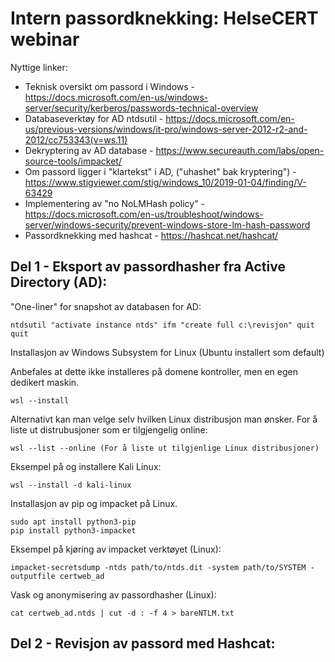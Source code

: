 # Intern passordknekking: HelseCERT webinar

Nyttige linker:
- Teknisk oversikt om passord i Windows - https://docs.microsoft.com/en-us/windows-server/security/kerberos/passwords-technical-overview
- Databaseverktøy for AD ntdsutil - https://docs.microsoft.com/en-us/previous-versions/windows/it-pro/windows-server-2012-r2-and-2012/cc753343(v=ws.11)
- Dekryptering av AD database - https://www.secureauth.com/labs/open-source-tools/impacket/
- Om passord ligger i "klartekst" i AD, ("uhashet" bak kryptering") - https://www.stigviewer.com/stig/windows_10/2019-01-04/finding/V-63429
- Implementering av "no NoLMHash policy" - https://docs.microsoft.com/en-us/troubleshoot/windows-server/windows-security/prevent-windows-store-lm-hash-password
- Passordknekking med hashcat - https://hashcat.net/hashcat/

Del 1 - Eksport av passordhasher fra Active Directory (AD):
------

"One-liner" for snapshot av databasen for AD:
```
ntdsutil "activate instance ntds" ifm "create full c:\revisjon" quit quit
```
Installasjon av Windows Subsystem for Linux (Ubuntu installert som default)

Anbefales at dette ikke installeres på domene kontroller, men en egen dedikert maskin.
```
wsl --install
```
Alternativt kan man velge selv hvilken Linux distribusjon man ønsker.
For å liste ut distrubusjoner som er tilgjengelig online:
```
wsl --list --online (For å liste ut tilgjenlige Linux distribusjoner)
```
Eksempel på og installere Kali Linux:
```
wsl --install -d kali-linux
```
Installasjon av pip og impacket på Linux.
```
sudo apt install python3-pip
pip install python3-impacket
```
Eksempel på kjøring av impacket verktøyet (Linux):
```
impacket-secretsdump -ntds path/to/ntds.dit -system path/to/SYSTEM -outputfile certweb_ad
```
Vask og anonymisering av passordhasher (Linux):
```
cat certweb_ad.ntds | cut -d : -f 4 > bareNTLM.txt
```

Del 2 - Revisjon av passord med Hashcat:
------

